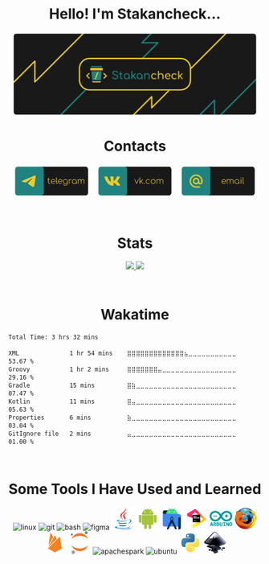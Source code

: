 <h1 align="center" >Hello! I'm Stakancheck...</h1>

<img src="/src/footer2.png">
<br>

<h1 align="center" >Contacts</h1>

<p align="center">
  <a href="https://t.me/stakancheck"><img width="33%" src="/src/Telegram.png"></a><a href="https://vk.com/stakan4ek"><img width="33%" src="/src/Vkontakte.png"></a><a href="mailto:artem@stakancheck.space"><img width="33%" src="/src/Email.png"></a>
</p>
<br>

<h1 align="center" >Stats</h1>
<p align="center">
  <a href="https://github.com/stakancheck" >
    <img src="https://github-readme-stats.vercel.app/api?username=stakancheck&show_icons=true&theme=tokyonight&bg_color=191919&icon_color=308280&text_color=efce26&title_color=efce26&border_radius=10&count_private=true&show_icons=true&card_width=970px&include_all_commits=true" />
    <img src="https://github-readme-stats.vercel.app/api/top-langs/?username=stakancheck&layout=compact&theme=tokyonight&bg_color=191919&icon_color=edcc26&text_color=efce26&title_color=efce26&border_radius=10&card_width=920px" />
  </a>
</p>
<br>

<h1 align="center" >Wakatime</h1>
<!--START_SECTION:waka-->

```text
Total Time: 3 hrs 32 mins

XML              1 hr 54 mins    ⣿⣿⣿⣿⣿⣿⣿⣿⣿⣿⣿⣿⣿⣦⣀⣀⣀⣀⣀⣀⣀⣀⣀⣀⣀   53.67 %
Groovy           1 hr 2 mins     ⣿⣿⣿⣿⣿⣿⣿⣤⣀⣀⣀⣀⣀⣀⣀⣀⣀⣀⣀⣀⣀⣀⣀⣀⣀   29.16 %
Gradle           15 mins         ⣿⣷⣀⣀⣀⣀⣀⣀⣀⣀⣀⣀⣀⣀⣀⣀⣀⣀⣀⣀⣀⣀⣀⣀⣀   07.47 %
Kotlin           11 mins         ⣿⣤⣀⣀⣀⣀⣀⣀⣀⣀⣀⣀⣀⣀⣀⣀⣀⣀⣀⣀⣀⣀⣀⣀⣀   05.63 %
Properties       6 mins          ⣷⣀⣀⣀⣀⣀⣀⣀⣀⣀⣀⣀⣀⣀⣀⣀⣀⣀⣀⣀⣀⣀⣀⣀⣀   03.04 %
GitIgnore file   2 mins          ⣤⣀⣀⣀⣀⣀⣀⣀⣀⣀⣀⣀⣀⣀⣀⣀⣀⣀⣀⣀⣀⣀⣀⣀⣀   01.00 %
```

<!--END_SECTION:waka-->
<br>

<h1 align="center" >Some Tools I Have Used and Learned</h1>
<p align="center">
  <img src="https://cdn.jsdelivr.net/gh/devicons/devicon/icons/linux/linux-original.svg" alt="linux" width="45" height="45"/>       
  <img src="https://cdn.jsdelivr.net/gh/devicons/devicon/icons/git/git-original.svg" alt="git" width="45" height="45"/>
  <img src="https://cdn.jsdelivr.net/gh/devicons/devicon/icons/bash/bash-original.svg" alt="bash" width="45" height="45"/>
  <img src="https://cdn.jsdelivr.net/gh/devicons/devicon/icons/figma/figma-original.svg" alt="figma" width="45" height="45"/>
  <img src="https://github.com/devicons/devicon/blob/master/icons/java/java-original.svg" alt="java" width="45" height="45"/>      
  <img src="https://github.com/devicons/devicon/blob/master/icons/android/android-original.svg" alt="android" width="45" height="45"/> 
  <img src="https://github.com/devicons/devicon/blob/master/icons/androidstudio/androidstudio-original.svg" alt="androidstudio" width="45" height="45"/> 
  <img src="https://github.com/devicons/devicon/blob/master/icons/jetbrains/jetbrains-original.svg" alt="jetbrains" width="45" height="45"/> 
  <img src="https://github.com/devicons/devicon/blob/master/icons/arduino/arduino-original-wordmark.svg" alt="arduino" width="45" height="45"/> 
  <img src="https://github.com/devicons/devicon/blob/master/icons/firefox/firefox-original.svg" alt="firefox" width="45" height="45"/> 
  <img src="https://github.com/devicons/devicon/blob/master/icons/firebase/firebase-plain.svg" alt="firebase" width="45" height="45"/> 
  <img src="https://github.com/devicons/devicon/blob/master/icons/jupyter/jupyter-original.svg" alt="jupyter" width="45" height="45"/> 
  <img src="https://user-images.githubusercontent.com/49817414/199301971-ad715bb2-4f10-4a06-9752-790334cff121.png" alt="apachespark" width="65" height="45"/> 
  <img src="https://1000logos.net/wp-content/uploads/2017/06/Ubuntu-Logo.png" alt="ubuntu" width="50" height="45"/> 
  <img src="https://github.com/devicons/devicon/blob/master/icons/python/python-original.svg" alt="python" width="45" height="45"/> 
  <img src="https://github.com/devicons/devicon/blob/master/icons/inkscape/inkscape-original.svg" alt="inkscape" width="45" height="45"/>   
</p>
